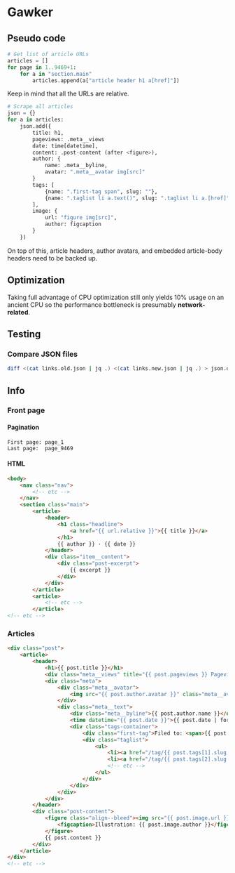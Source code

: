 Gawker
======

## Pseudo code ##

```python
# Get list of article URLs
articles = []
for page in 1..9469+1:
    for a in "section.main"
        articles.append(a["article header h1 a[href]"])
```

Keep in mind that all the URLs are relative.

```python
# Scrape all articles
json = {}
for a in articles:
    json.add({
        title: h1,
        pageviews: .meta__views
        date: time[datetime],
        content: .post-content (after <figure>),
        author: {
            name: .meta__byline,
            avatar: ".meta__avatar img[src]"
        }
        tags: [
            {name: ".first-tag span", slug: ""},
            {name: ".taglist li a.text()", slug: ".taglist li a.[href]"}
        ],
        image: {
            url: "figure img[src]",
            author: figcaption
        }
    })
```

On top of this, article headers, author avatars, and embedded article-body headers need to be backed up.

## Optimization ##

Taking full advantage of CPU optimization still only yields 10% usage on an ancient CPU so the performance bottleneck is presumably **network-related**.

## Testing ##

### Compare JSON files ###

```sh
diff <(cat links.old.json | jq .) <(cat links.new.json | jq .) > json.diff
```

## Info ##

### Front page ###

#### Pagination ####

    First page: page_1
    Last page:  page_9469

#### HTML ####

```html
<body>
    <nav class="nav">
        <!-- etc -->
    </nav>
    <section class="main">
        <article>
            <header>
                <h1 class="headline">
                    <a href="{{ url.relative }}">{{ title }}</a>
                </h1>
                {{ author }} · {{ date }}
            </header>
            <div class="item__content">
                <div class="post-excerpt">
                    {{ excerpt }}
                </div>
            </div>
        </article>
        <article>
            <!-- etc -->
        </article>
<!-- etc -->
```

### Articles ###

```html
<div class="post">
    <article>
        <header>
            <h1>{{ post.title }}</h1>
            <div class="meta__views" title="{{ post.pageviews }} Pageviews">{{ post.pageviews }}</div>
            <div class="meta">
                <div class="meta__avatar">
                    <img src="{{ post.author.avatar }}" class="meta__avatar">
                </div>
                <div class="meta__text">
                    <div class="meta__byline">{{ post.author.name }}</div>
                    <time datetime="{{ post.date }}">{{ post.date | formatted }}</time>
                    <div class="tags-container">
                        <div class="first-tag">Filed to: <span>{{ post.tags[0].name }}</span></div>
                        <div class="taglist">
                            <ul>
                                <li><a href="/tag/{{ post.tags[1].slug }}">{{ post.tags[1].name }}</a></li>
                                <li><a href="/tag/{{ post.tags[2].slug }}">{{ post.tags[2].name }}</a></li>
                                <!-- etc -->
                            </ul>
                        </div>
                    </div>
                </div>
            </div>
        </header>
        <div class="post-content">
            <figure class="align--bleed"><img src="{{ post.image.url }}">
                <figcaption>Illustration: {{ post.image.author }}</figcaption>
            </figure>
            {{ post.content }}
        </div>
    </article>
</div>
<!-- etc -->
```
